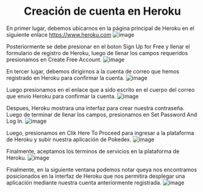 <h1 style="text-align:center">Creación de cuenta en Heroku</h1>


En primer lugar, debemos ubicarnos en la página principal de Heroku en el siguiente enlace https://www.heroku.com
![image](https://user-images.githubusercontent.com/111609882/198675670-17e649e3-491b-4022-af94-cc91f1a20628.png)
<br>

Posteriormente se debe presionar en el boton Sign Up for Free y llenar el formulario de registro de Heroku, luego de llenar los campos requeridos presionamos en Create Free Account.
![image](https://user-images.githubusercontent.com/111609882/198676640-22f4c120-5c88-4f79-bed8-850bbf991c3e.png)
<br>

En tercer lugar, debemos dirigirnos a la cuenta de correo que hemos registrado en Heroku para confirmar la cuenta.
![image](https://user-images.githubusercontent.com/111609882/198677091-a336bbdd-d81a-4389-be46-3de3c03fac83.png)
<br>

Luego presionamos en el enlace que a sido escrito en el cuerpo del correo que envío Heroku para confirmar la cuenta.
![image](https://user-images.githubusercontent.com/111609882/198677438-ae412d1a-0295-4530-9838-ca4a207f5e64.png)
<br>

Despues, Heroku mostrara una interfaz para crear nuestra contraseña. Luego de terminar de llenar los campos, presionamos en Set Password And Log In.
![image](https://user-images.githubusercontent.com/111609882/198678833-7da77edc-63be-4231-a9dc-6b3d79dc5c71.png)
<br>

Luego, presionamos en Clik Here To Proceed para ingresar a la plataforma de Heroku y subir nuestra aplicación de Pokedex.
![image](https://user-images.githubusercontent.com/111609882/198679202-d01619d5-0cb1-4fcc-b2da-12c0b8831756.png)
<br>

Finalmente, aceptamos los terminos de servicios en la plataforma de Heroku.
![image](https://user-images.githubusercontent.com/111609882/198679529-42bcb293-ae19-49f5-b966-48d6b09b7617.png)
<br>

Finalmente, en la siguiente ventana podemos notar queya nos encontramos posicionados en la interfaz de Heroku que nos permitira desplegar una aplicación mediante nuestra cuenta anteriormente registrada.
![image](https://user-images.githubusercontent.com/111609882/198679724-6ee17258-21ac-408c-82c0-3d9dee671e48.png)
